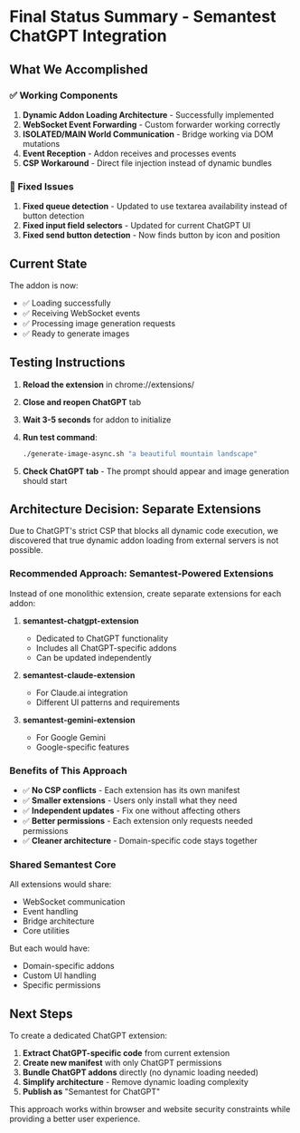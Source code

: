 # Final Status Summary - Semantest ChatGPT Integration

## What We Accomplished

### ✅ Working Components
1. **Dynamic Addon Loading Architecture** - Successfully implemented
2. **WebSocket Event Forwarding** - Custom forwarder working correctly
3. **ISOLATED/MAIN World Communication** - Bridge working via DOM mutations
4. **Event Reception** - Addon receives and processes events
5. **CSP Workaround** - Direct file injection instead of dynamic bundles

### 🔧 Fixed Issues
1. **Fixed queue detection** - Updated to use textarea availability instead of button detection
2. **Fixed input field selectors** - Updated for current ChatGPT UI
3. **Fixed send button detection** - Now finds button by icon and position

## Current State

The addon is now:
- ✅ Loading successfully
- ✅ Receiving WebSocket events
- ✅ Processing image generation requests
- ✅ Ready to generate images

## Testing Instructions

1. **Reload the extension** in chrome://extensions/
2. **Close and reopen ChatGPT** tab
3. **Wait 3-5 seconds** for addon to initialize
4. **Run test command**:
   ```bash
   ./generate-image-async.sh "a beautiful mountain landscape"
   ```

5. **Check ChatGPT tab** - The prompt should appear and image generation should start

## Architecture Decision: Separate Extensions

Due to ChatGPT's strict CSP that blocks all dynamic code execution, we discovered that true dynamic addon loading from external servers is not possible. 

### Recommended Approach: Semantest-Powered Extensions

Instead of one monolithic extension, create separate extensions for each addon:

1. **semantest-chatgpt-extension**
   - Dedicated to ChatGPT functionality
   - Includes all ChatGPT-specific addons
   - Can be updated independently

2. **semantest-claude-extension**
   - For Claude.ai integration
   - Different UI patterns and requirements

3. **semantest-gemini-extension**
   - For Google Gemini
   - Google-specific features

### Benefits of This Approach
- ✅ **No CSP conflicts** - Each extension has its own manifest
- ✅ **Smaller extensions** - Users only install what they need
- ✅ **Independent updates** - Fix one without affecting others
- ✅ **Better permissions** - Each extension only requests needed permissions
- ✅ **Cleaner architecture** - Domain-specific code stays together

### Shared Semantest Core
All extensions would share:
- WebSocket communication
- Event handling
- Bridge architecture
- Core utilities

But each would have:
- Domain-specific addons
- Custom UI handling
- Specific permissions

## Next Steps

To create a dedicated ChatGPT extension:

1. **Extract ChatGPT-specific code** from current extension
2. **Create new manifest** with only ChatGPT permissions
3. **Bundle ChatGPT addons** directly (no dynamic loading needed)
4. **Simplify architecture** - Remove dynamic loading complexity
5. **Publish as** "Semantest for ChatGPT"

This approach works within browser and website security constraints while providing a better user experience.